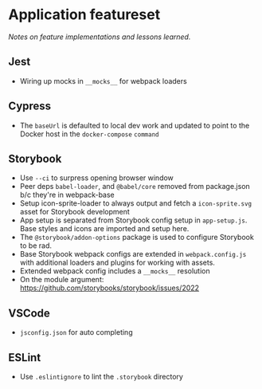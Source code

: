 # Application featureset

_Notes on feature implementations and lessons learned._

## Jest

- Wiring up mocks in `__mocks__` for webpack loaders

## Cypress

- The `baseUrl` is defaulted to local dev work and updated to point to the
  Docker host in the `docker-compose` `command`

## Storybook

- Use `--ci` to surpress opening browser window
- Peer deps `babel-loader`, and `@babel/core` removed from package.json b/c
  they're in webpack-base
- Setup icon-sprite-loader to always output and fetch a `icon-sprite.svg` asset
  for Storybook development
- App setup is separated from Storybook config setup in `app-setup.js`. Base
  styles and icons are imported and setup here.
- The `@storybook/addon-options` package is used to configure Storybook to be
  rad.
- Base Storybook webpack configs are extended in `webpack.config.js` with
  additional loaders and plugins for working with assets.
- Extended webpack config includes a `__mocks__` resolution
- On the module argument: https://github.com/storybooks/storybook/issues/2022

## VSCode

- `jsconfig.json` for auto completing

## ESLint

- Use `.eslintignore` to lint the `.storybook` directory
